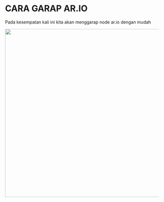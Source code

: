 # CARA GARAP AR.IO
Pada kesempatan kali ini kita akan menggarap node ar.io dengan mudah

<p align="center">
  <img height="550" height="auto" src="https://pbs.twimg.com/profile_images/1572943803945738241/uzvOMcMb_400x400.jpg">
</p>
